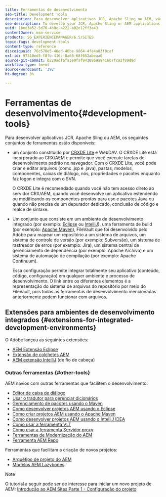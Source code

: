 ```yaml
---
title: Ferramentas de desenvolvimento
seo-title: Development Tools
description: Para desenvolver aplicativos JCR, Apache Sling ou AEM, vários conjuntos de ferramentas estão disponíveis
seo-description: To develop your JCR, Apache Sling or AEM applications, a number of tool sets are available
uuid: 1bee3a52-5d76-4b0c-a222-a02e12ff3a43
contentOwner: msm-service
products: SG_EXPERIENCEMANAGER/6.5/SITES
topic-tags: development-tools
content-type: reference
discoiquuid: 76c570e5-46ed-46be-9864-4fe4a83f0caf
exl-id: 97310ed5-f8fb-416c-8a66-68f652abeaa0
source-git-commit: b220adf6fa3e9faf94389b9a9416b7fca2f89d9d
workflow-type: tm+mt
source-wordcount: '392'
ht-degree: 3%

---
```


# Ferramentas de desenvolvimento{#development-tools}

Para desenvolver aplicativos JCR, Apache Sling ou AEM, os seguintes conjuntos de ferramentas estão disponíveis:

* um conjunto constituído por [CRXDE Lite](/help/sites-developing/developing-with-crxde-lite.md) e WebDAV. O CRXDE Lite está incorporado ao CRX/AEM e permite que você execute tarefas de desenvolvimento padrão no navegador. Com o CRXDE Lite, você pode criar e editar arquivos (como .jsp e .java), pastas, modelos, componentes, caixas de diálogo, nós, propriedades e pacotes enquanto faz logon e integra com o SVN.

   O CRXDE Lite é recomendado quando você não tem acesso direto ao servidor CRX/AEM, quando você desenvolve um aplicativo estendendo ou modificando os componentes prontos para uso e pacotes Java ou quando não precisa de um depurador dedicado, conclusão de código e realce de sintaxe.

* Um conjunto que consiste em um ambiente de desenvolvimento integrado (por exemplo: [Eclipse](/help/sites-developing/howto-projects-eclipse.md) ou [IntelliJ](/help/sites-developing/ht-intellij.md)), uma ferramenta de build (por exemplo: [Apache Maven](/help/sites-developing/ht-projects-maven.md)), FileVault que foi desenvolvido pelo Adobe para mapear um repositório a um sistema de arquivos, um sistema de controle de versão (por exemplo: Subversão), um sistema de rastreador de erros (por exemplo: Jira), um sistema central de gerenciamento de dependência (por exemplo: Apache Archiva) e um sistema de automação de compilação (por exemplo: Apache Continuum).

   Essa configuração permite integrar totalmente seu aplicativo (conteúdo, código, configuração) em qualquer ambiente e processo de desenvolvimento. O link entre os diferentes elementos é a representação do sistema de arquivos do repositório por meio do FileVault, pois todas as ferramentas de desenvolvimento mencionadas anteriormente podem funcionar com arquivos.

## Extensões para ambientes de desenvolvimento integrados {#extensions-for-integrated-development-environments}

O Adobe lançou as seguintes extensões:

* [AEM Extensão Eclipse](/help/sites-developing/aem-eclipse.md)
* [Extensão de colchetes AEM](/help/sites-developing/aem-brackets.md)
* [AEM extensão IntelliJ](https://github.com/headwirecom/aem-ide-tooling-4-intellij/blob/master/documenation/AEM%20Tooling%20Plugin%20for%20IntelliJ%20IDEA.pdf) (de fio de cabeça)

### Outras ferramentas {#other-tools}

AEM navios com outras ferramentas que facilitem o desenvolvimento:

* [Editor de caixa de diálogo](/help/sites-developing/dialog-editor.md)
* [Usar o tradutor para gerenciar dicionários](/help/sites-developing/i18n-translator.md)
* [Gerenciamento de pacotes usando o Maven](/help/sites-developing/vlt-mavenplugin.md)
* [Como desenvolver projetos AEM usando o Eclipse](/help/sites-developing/howto-projects-eclipse.md)
* [Como criar projetos AEM usando o Apache Maven](/help/sites-developing/ht-projects-maven.md)
* [Como desenvolver projetos AEM usando o IntelliJ IDEA](/help/sites-developing/ht-intellij.md)
* [Como usar a ferramenta VLT](/help/sites-developing/ht-vlttool.md)
* [Como usar a ferramenta Servidor proxy](/help/sites-developing/ht-proxy-server.md)
* [Ferramentas de Modernização do AEM](/help/sites-developing/modernization-tools.md)
* [Ferramenta AEM Repo](/help/sites-developing/aem-repo-tool.md)

Ferramentas que facilitam a criação de novos projetos:

* [Arquétipo de projeto do AEM](https://github.com/Adobe-Marketing-Cloud/aem-project-archetype)
* [Modelos AEM Lazybones](https://github.com/Adobe-Consulting-Services/lazybones-aem-templates)

>[!NOTE]
>
>O tutorial a seguir pode ser de interesse para iniciar um novo projeto de AEM:
>[Introdução ao AEM Sites Parte 1 - Configuração do projeto](https://helpx.adobe.com/experience-manager/kt/sites/using/getting-started-wknd-tutorial-develop/part1.html)

